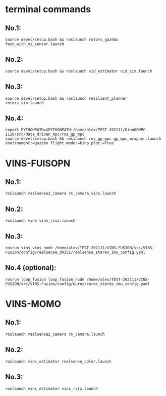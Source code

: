# terminal commands
## No.1:
```
source devel/setup.bash && roslaunch rotors_gazebo fast_with_vi_sensor.launch
```

## No.2: 
```
source devel/setup.bash && roslaunch vid_estimator vid_sim.launch
```

## No.3: 
```
source devel/setup.bash && roslaunch resilient_planner rotors_sim.launch
```

## No.4: 
```
export PYTHONPATH=$PYTHONPATH:/home/alex/TEST-202111/KinoGPMPC-1110/src/data_driven_mpc/ros_gp_mpc
source devel/setup.bash && roslaunch ros_gp_mpc gp_mpc_wrapper.launch environment:=gazebo flight_mode:=kino plot:=True
```
# VINS-FUISOPN
## No.1:
```
roslaunch realsense2_camera rs_camera_vins.launch
```
## No.2: 
```
roslaunch vins vins_rviz.launch
```
## No.3: 
```
rosrun vins vins_node /home/alex/TEST-202111/VINS-FUSION/src/VINS-Fusion/config/realsense_d435i/realsense_stereo_imu_config.yaml

```
## No.4 (optional): 
```
rosrun loop_fusion loop_fusion_node /home/alex/TEST-202111/VINS-FUSION/src/VINS-Fusion/config/euroc/euroc_stereo_imu_config.yaml 

```
# VINS-MOMO
## No.1:
```
roslaunch realsense2_camera rs_camera.launch 
```
## No.2: 
```
roslaunch vins_estimator realsense_color.launch 
```
## No.3: 
```
roslaunch vins_estimator vins_rviz.launch

```
